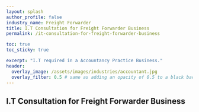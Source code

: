 ```yaml
---
layout: splash 
author_profile: false 
industry_name: Freight Forwarder
title: I.T Consultation for Freight Forwarder Business
permalink: /it-consultation-for-freight-forwarder-business

toc: true
toc_sticky: true

excerpt: "I.T required in a Accountancy Practice Business."
header:
  overlay_image: /assets/images/industries/accountant.jpg
  overlay_filter: 0.5 # same as adding an opacity of 0.5 to a black background
---
```


## I.T Consultation for Freight Forwarder Business